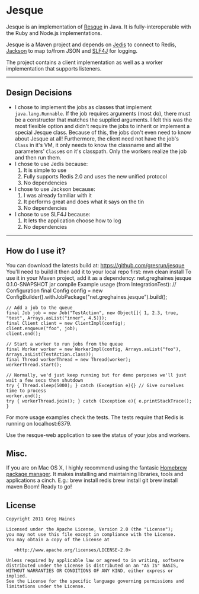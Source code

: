 Jesque
======

Jesque is an implementation of [Resque](https://github.com/defunkt/resque) in Java. It is fully-interoperable with the Ruby and Node.js implementations.

Jesque is a Maven project and depends on [Jedis](https://github.com/xetorthio/jedis) to connect to Redis, [Jackson](http://jackson.codehaus.org/) to map to/from JSON and [SLF4J](http://www.slf4j.org/) for logging.

The project contains a client implementation as well as a worker implementation that supports listeners.

***

Design Decisions
----------------
* I chose to implement the jobs as classes that implement `java.lang.Runnable`. If the job requires arguments (most do), there must be a constructor that matches the supplied arguments. I felt this was the most flexible option and didn't require the jobs to inherit or implement a special Jesque class. Because of this, the jobs don't even need to know about Jesque at all! Furthermore, the client need not have the job's `Class` in it's VM, it only needs to know the classname and all the parameters' `Class`es on it's classpath. Only the workers realize the job and then run them.
* I chose to use Jedis because:
	1. It is simple to use
	2. Fully supports Redis 2.0 and uses the new unified protocol
	3. No dependencies
* I chose to use Jackson because:
	1. I was already familiar with it
	2. It performs great and does what it says on the tin
	3. No dependencies
* I chose to use SLF4J because:
	1. It lets the application choose how to log
	2. No dependencies

***

How do I use it?
----------------
You can download the latests build at:
	https://github.com/gresrun/jesque
You'll need to build it then add it to your local repo first:
	mvn clean install
To use it in your Maven project, add it as a dependency:
	<dependency>
		<groupId>net.greghaines</groupId>
		<artifactId>jesque</artifactId>
		<version>0.1.0-SNAPSHOT</version>
		<type>jar</type>
		<scope>compile</scope>
	</dependency>
Example usage (from IntegrationTest):
	// Configuration
	final Config config = new ConfigBuilder().withJobPackage("net.greghaines.jesque").build();
	
	// Add a job to the queue
	final Job job = new Job("TestAction", new Object[]{ 1, 2.3, true, "test", Arrays.asList("inner", 4.5)});
	final Client client = new ClientImpl(config);
	client.enqueue("foo", job);
	client.end();
	
	// Start a worker to run jobs from the queue
	final Worker worker = new WorkerImpl(config, Arrays.asList("foo"), Arrays.asList(TestAction.class));
	final Thread workerThread = new Thread(worker);
	workerThread.start();
	
	// Normally, we'd just keep running but for demo purposes we'll just wait a few secs then shutdown
	try { Thread.sleep(5000); } catch (Exception e){} // Give ourselves time to process
	worker.end();
	try { workerThread.join(); } catch (Exception e){ e.printStackTrace(); }
For more usage examples check the tests. The tests require that Redis is running on localhost:6379.

Use the resque-web application to see the status of your jobs and workers.

Misc.
-----

If you are on Mac OS X, I highly recommend using the fantasic [Homebrew package manager](https://github.com/mxcl/homebrew). It makes installing and maintaining libraries, tools and applications a cinch. E.g.:
	brew install redis
	brew install git
	brew install maven
Boom! Ready to go!

License
-------
	Copyright 2011 Greg Haines
	
	Licensed under the Apache License, Version 2.0 (the "License");
	you may not use this file except in compliance with the License.
	You may obtain a copy of the License at
	
	   <http://www.apache.org/licenses/LICENSE-2.0>
	
	Unless required by applicable law or agreed to in writing, software
	distributed under the License is distributed on an "AS IS" BASIS,
	WITHOUT WARRANTIES OR CONDITIONS OF ANY KIND, either express or implied.
	See the License for the specific language governing permissions and
	limitations under the License.
